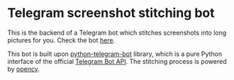 # Telegram screenshot stitching bot

This is the backend of a Telegram bot which stitches screenshots into long pictures for you. Check the bot [here](https://t.me/SStitcherBot).

This bot is built upon [python-telegram-bot](/python-telegram-bot/python-telegram-bot) library, which is a pure Python interface of the official [Telegram Bot API](https://core.telegram.org/bots/api). The stitching process is powered by [opencv](/opencv/opencv).